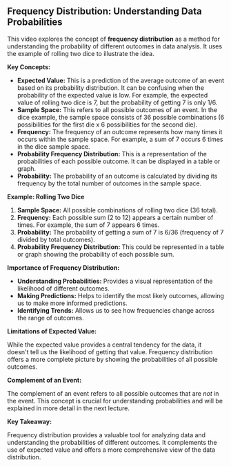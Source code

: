 ## Frequency Distribution: Understanding Data Probabilities

This video explores the concept of **frequency distribution** as a method for understanding the probability of different outcomes in data analysis. It uses the example of rolling two dice to illustrate the idea.

**Key Concepts:**

* **Expected Value:** This is a prediction of the average outcome of an event based on its probability distribution. It can be confusing when the probability of the expected value is low. For example, the expected value of rolling two dice is 7, but the probability of getting 7 is only 1/6.
* **Sample Space:** This refers to all possible outcomes of an event.  In the dice example, the sample space consists of 36 possible combinations (6 possibilities for the first die x 6 possibilities for the second die).
* **Frequency:** The frequency of an outcome represents how many times it occurs within the sample space. For example, a sum of 7 occurs 6 times in the dice sample space.
* **Probability Frequency Distribution:** This is a representation of the probabilities of each possible outcome. It can be displayed in a table or graph.
* **Probability:** The probability of an outcome is calculated by dividing its frequency by the total number of outcomes in the sample space.

**Example: Rolling Two Dice**

1. **Sample Space:**  All possible combinations of rolling two dice (36 total).
2. **Frequency:**  Each possible sum (2 to 12) appears a certain number of times. For example, the sum of 7 appears 6 times.
3. **Probability:** The probability of getting a sum of 7 is 6/36 (frequency of 7 divided by total outcomes).
4. **Probability Frequency Distribution:** This could be represented in a table or graph showing the probability of each possible sum.

**Importance of Frequency Distribution:**

* **Understanding Probabilities:** Provides a visual representation of the likelihood of different outcomes.
* **Making Predictions:** Helps to identify the most likely outcomes, allowing us to make more informed predictions.
* **Identifying Trends:**  Allows us to see how frequencies change across the range of outcomes.

**Limitations of Expected Value:**

While the expected value provides a central tendency for the data, it doesn't tell us the likelihood of getting that value.  Frequency distribution offers a more complete picture by showing the probabilities of all possible outcomes.

**Complement of an Event:**

The complement of an event refers to all possible outcomes that are *not* in the event. This concept is crucial for understanding probabilities and will be explained in more detail in the next lecture.

**Key Takeaway:**

Frequency distribution provides a valuable tool for analyzing data and understanding the probabilities of different outcomes. It complements the use of expected value and offers a more comprehensive view of the data distribution.

